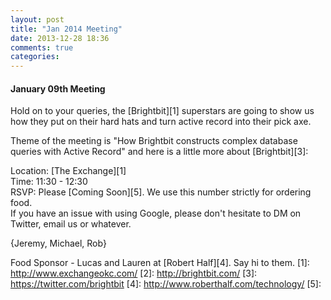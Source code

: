 ```yaml
---
layout: post
title: "Jan 2014 Meeting"
date: 2013-12-28 18:36
comments: true
categories: 
---
```

#### January 09th Meeting

Hold on to your queries, the [Brightbit][1] superstars are going to show us how they put on their hard hats and turn active record into their pick axe.

Theme of the meeting is "How Brightbit constructs complex database queries with Active Record" and here is a little more about [Brightbit][3]:


Location: [The Exchange][1]  
Time: 11:30 - 12:30  
RSVP: Please [Coming Soon][5]. We use this number strictly for ordering food.  
If you have an issue with using Google, please don't hesitate to DM on Twitter, email us or whatever.

{Jeremy, Michael, Rob}

Food Sponsor - Lucas and Lauren at [Robert Half][4]. Say hi to them.
[1]: http://www.exchangeokc.com/
[2]: http://brightbit.com/
[3]: https://twitter.com/brightbit
[4]: http://www.roberthalf.com/technology/
[5]: 
